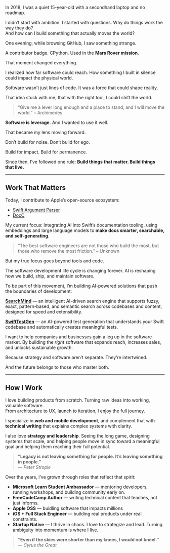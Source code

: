 In 2018, I was a quiet 15-year-old with a secondhand laptop and no roadmap.

I didn’t start with ambition. I started with questions.   Why do things work the way they do?  
And how can I build something that actually moves the world?

One evening, while browsing GitHub, I saw something strange.

A contributor badge. CPython. Used in the **Mars Rover mission**.

That moment changed everything.

I realized how far software could reach. How something I built in silence could impact the physical world.

Software wasn’t just lines of code. It was a force that could shape reality.

That idea stuck with me, that with the right tool, I could shift the world.

> “Give me a lever long enough and a place to stand, and I will move the world.” – Archimedes

**Software is leverage.** And I wanted to use it well.

That became my lens moving forward:  

Don’t build for noise. Don’t build for ego.  

Build for impact. Build for permanence.  

Since then, I’ve followed one rule: **Build things that matter. Build things that live.**

---

## Work That Matters

Today, I contribute to Apple’s open-source ecosystem:

- [Swift Argument Parser](https://github.com/apple/swift-argument-parser)  
- [DocC](https://github.com/apple/swift-docc)

My current focus: Integrating AI into Swift’s documentation tooling, using embeddings and large language models to **make docs smarter, searchable, and self-generating**.

> “The best software engineers are not those who build the most, but those who remove the most friction.” – Unknown

But my true focus goes beyond tools and code.

The software development life cycle is changing forever. AI is reshaping how we build, ship, and maintain software.

To be part of this movement, I’m building AI-powered solutions that push the boundaries of development:

**[SearchMind](https://github.com/Mindsblend/SearchMind)** — an intelligent AI-driven search engine that supports fuzzy, exact, pattern-based, and semantic search across codebases and content, designed for speed and extensibility.

**[SwiftTestGen](https://github.com/Chamepp/SwiftTestGen)** — an AI-powered test generation that understands your Swift codebase and automatically creates meaningful tests.

I want to help companies and businesses gain a leg up in the software market. By building the *right* software that expands reach, increases sales, and unlocks sustainable growth.

Because strategy and software aren’t separate. They’re intertwined.

And the future belongs to those who master both.

---

## How I Work

I love building products from scratch. Turning raw ideas into working, valuable software.  
From architecture to UX, launch to iteration, I enjoy the full journey.

I specialize in **web and mobile development**, and complement that with **technical writing** that explains complex systems with clarity.

I also love **strategy and leadership**. Seeing the long game, designing systems that scale, and helping people move in sync toward a meaningful goal and helping them reaching their full potential.

> **“Legacy is not leaving something for people. It’s leaving something in people.”**  
> — *Peter Strople*

Over the years, I’ve grown through roles that reflect that spirit:

- **Microsoft Learn Student Ambassador** — mentoring developers, running workshops, and building community early on.
- **FreeCodeCamp Author** — writing technical content that teaches, not just informs.
- **Apple OSS** — buidling software that impacts millions
- **iOS + Full Stack Engineer** — building real products under real constraints.
- **Startup Native** — I thrive in chaos. I love to strategize and lead. Turning ambiguity into momentum is where I live.

> **“Even if the skies were shorter than my knees, I would not kneel.”**  
> — *Cyrus the Great*
